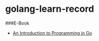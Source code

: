 # golang-learn-record

###E-Book
* [An Introduction to Programming in Go]


[An Introduction to Programming in Go]:http://www.golang-book.com/books/intro
